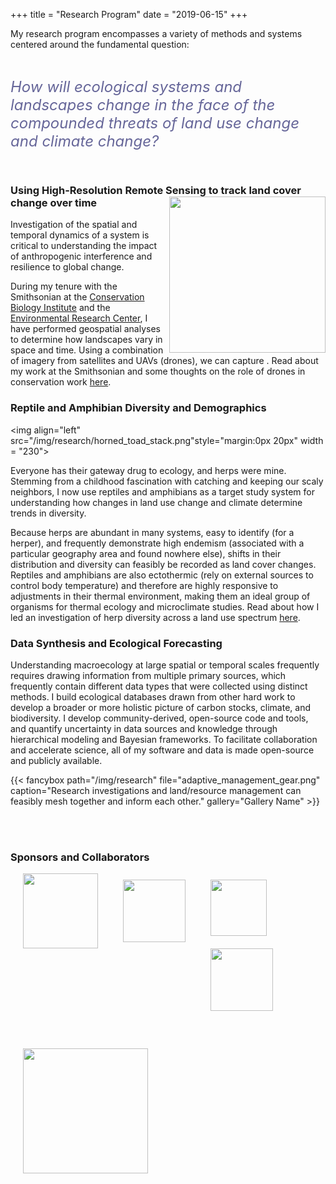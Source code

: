
+++
title = "Research Program"
date = "2019-06-15"
+++


My research program encompasses a variety of methods and systems centered around the fundamental question: 

<br>

<font size="5" color = #666699> *How will ecological systems and landscapes change in the face of the compounded threats of land use change and climate change?* </font>

<br>


### **Using High-Resolution Remote Sensing to track land cover change over time** <img align="right" src="/img/research/Myanmar.gif" width = "250">


Investigation of the spatial and temporal dynamics of a system is critical to understanding the impact of anthropogenic interference and resilience to global change.

During my tenure with the Smithsonian at the [Conservation Biology Institute](https://nationalzoo.si.edu/conservation) and the [Environmental Research Center](https://serc.si.edu/), I have performed geospatial analyses to determine how landscapes vary in space and time. Using a combination of imagery from satellites and UAVs (drones), we can capture . Read about my work at the Smithsonian and some thoughts on the role of drones in conservation work [here](https://natureinparadise.com/2018/06/02/how-drones-are-changing-remote-sensing-and-the-face-of-conservation/).

### **Reptile and Amphibian Diversity and Demographics** 

<img align="left" src="/img/research/horned_toad_stack.png"style="margin:0px 20px" width = "230">

Everyone has their gateway drug to ecology, and herps were mine. Stemming from a childhood fascination with catching and keeping our scaly neighbors, I now use reptiles and amphibians as a target study system for understanding how changes in land use change and climate determine trends in diversity.  

Because herps are abundant in many systems, easy to identify (for a herper), and frequently demonstrate high endemism (associated with a particular geography area and found nowhere else), shifts in their distribution and diversity can feasibly be recorded as land cover changes. Reptiles and amphibians are also ectothermic (rely on external sources to control body temperature) and therefore are highly responsive to adjustments in their thermal environment, making them an ideal group of organisms for thermal ecology and microclimate studies. Read about how I led an investigation of herp diversity across a land use spectrum [here](https://natureinparadise.com/2017/11/25/delineating-diversity-the-drift-fences/).

### **Data Synthesis and Ecological Forecasting**

Understanding macroecology at large spatial or temporal scales frequently requires drawing information from multiple primary sources, which frequently contain different data types that were collected using distinct methods. I build ecological databases drawn from other hard work to develop a broader or more holistic picture of carbon stocks, climate, and biodiversity. I develop community-derived, open-source code and tools, and quantify uncertainty in data sources and knowledge through hierarchical modeling and Bayesian frameworks. To facilitate collaboration and accelerate science, all of my software and data is made open-source and publicly available.


{{< fancybox path="/img/research" file="adaptive_management_gear.png" caption="Research investigations and land/resource management can feasibly mesh together and inform each other." gallery="Gallery Name" >}}

<br>
<br>

### Sponsors and Collaborators

<img align="left" src="/img/research/NSF_logo.png"  style="margin: 0px 20px" width = "120">

<img align="left" src="/img/research/SI_logo_no_text.png"  style="margin:10px 20px" width = "100">

<img align="left" src="/img/research/uf_logo.png"  style="margin: 10px 20px" width = "90">

<img align="left" src="/img/research/CCRCN_icon.png"  style="margin:10px 20px" width = "100">

<img align="left" src="/img/research/Mongabay_logo.png"  style="margin: 50px 20px" width = "200">


<br>
<br>
<br>
<br>

